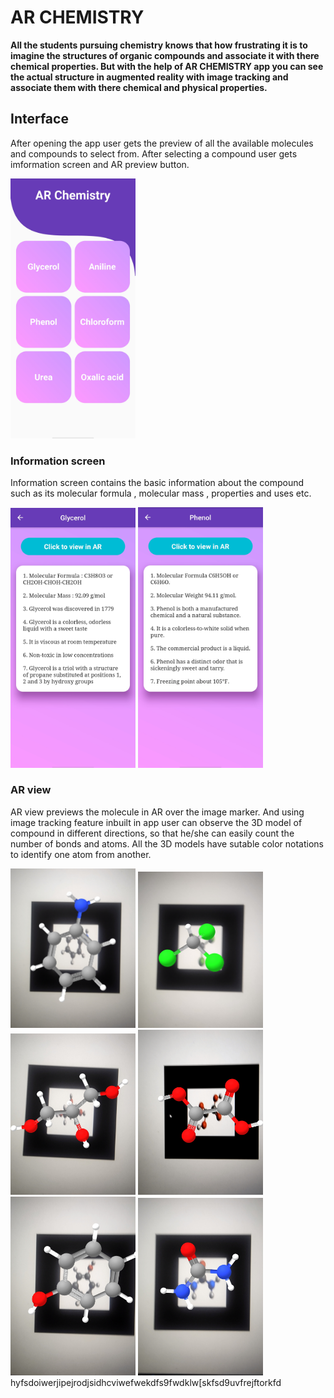 # AR CHEMISTRY


**All the students pursuing chemistry knows that how frustrating it is to imagine the structures of organic compounds and associate it with there chemical properties.
But with the help of AR CHEMISTRY app you can see the actual structure in augmented reality with image tracking and associate them with there chemical and physical properties.**

## Interface

After opening the app user gets the preview of all the available molecules and compounds to select from. After selecting a compound user gets imformation screen and AR preview button.

<img src="images/home.jpg" width="200">

### Information screen
Information screen contains the basic information about the compound such as its molecular formula , molecular mass , properties and uses etc.

<img src="images/desciption.jpg" width="200">  <img src="images/des phenol.jpg" width="200">

### AR view

AR view previews the molecule in AR over the image marker. And using image tracking feature inbuilt in app user can observe the 3D model of compound in different directions, so that he/she can easily count the number of bonds and atoms. All the 3D models have sutable color notations to identify one atom from another.

<img src="images/aniline.jpg" width="200">  <img src="images/chloroform.jpg" width="200"> <img src="images/glycerol.jpg" width="200">  <img src="images/oxalic acid.jpg" width="200"> <img src="images/phenol.jpg" width="200">  <img src="images/urea.jpg" width="200">
hyfsdoiwerjipejrodjsidhcviwefwekdfs9fwdklw[skfsd9uvfrejftorkfd
